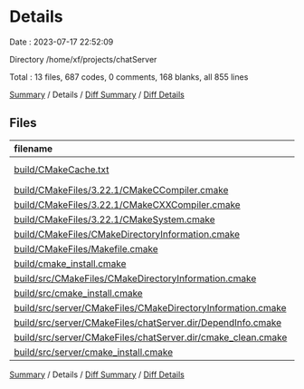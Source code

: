 # Details

Date : 2023-07-17 22:52:09

Directory /home/xf/projects/chatServer

Total : 13 files,  687 codes, 0 comments, 168 blanks, all 855 lines

[Summary](results.md) / Details / [Diff Summary](diff.md) / [Diff Details](diff-details.md)

## Files
| filename | language | code | comment | blank | total |
| :--- | :--- | ---: | ---: | ---: | ---: |
| [build/CMakeCache.txt](/build/CMakeCache.txt) | CMake Cache | 303 | 0 | 66 | 369 |
| [build/CMakeFiles/3.22.1/CMakeCCompiler.cmake](/build/CMakeFiles/3.22.1/CMakeCCompiler.cmake) | CMake | 55 | 0 | 18 | 73 |
| [build/CMakeFiles/3.22.1/CMakeCXXCompiler.cmake](/build/CMakeFiles/3.22.1/CMakeCXXCompiler.cmake) | CMake | 64 | 0 | 20 | 84 |
| [build/CMakeFiles/3.22.1/CMakeSystem.cmake](/build/CMakeFiles/3.22.1/CMakeSystem.cmake) | CMake | 10 | 0 | 6 | 16 |
| [build/CMakeFiles/CMakeDirectoryInformation.cmake](/build/CMakeFiles/CMakeDirectoryInformation.cmake) | CMake | 12 | 0 | 5 | 17 |
| [build/CMakeFiles/Makefile.cmake](/build/CMakeFiles/Makefile.cmake) | CMake | 46 | 0 | 6 | 52 |
| [build/cmake_install.cmake](/build/cmake_install.cmake) | CMake | 50 | 0 | 11 | 61 |
| [build/src/CMakeFiles/CMakeDirectoryInformation.cmake](/build/src/CMakeFiles/CMakeDirectoryInformation.cmake) | CMake | 12 | 0 | 5 | 17 |
| [build/src/cmake_install.cmake](/build/src/cmake_install.cmake) | CMake | 41 | 0 | 10 | 51 |
| [build/src/server/CMakeFiles/CMakeDirectoryInformation.cmake](/build/src/server/CMakeFiles/CMakeDirectoryInformation.cmake) | CMake | 12 | 0 | 5 | 17 |
| [build/src/server/CMakeFiles/chatServer.dir/DependInfo.cmake](/build/src/server/CMakeFiles/chatServer.dir/DependInfo.cmake) | CMake | 21 | 0 | 6 | 27 |
| [build/src/server/CMakeFiles/chatServer.dir/cmake_clean.cmake](/build/src/server/CMakeFiles/chatServer.dir/cmake_clean.cmake) | CMake | 24 | 0 | 2 | 26 |
| [build/src/server/cmake_install.cmake](/build/src/server/cmake_install.cmake) | CMake | 37 | 0 | 8 | 45 |

[Summary](results.md) / Details / [Diff Summary](diff.md) / [Diff Details](diff-details.md)